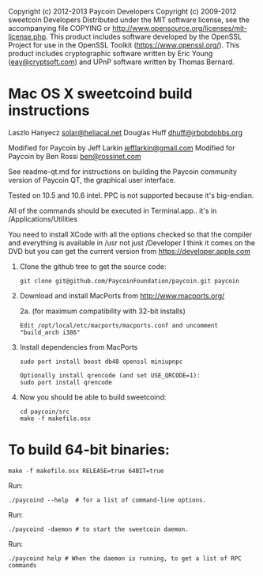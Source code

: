 Copyright (c) 2012-2013 Paycoin Developers
Copyright (c) 2009-2012 sweetcoin Developers
Distributed under the MIT software license, see the accompanying file
COPYING or http://www.opensource.org/licenses/mit-license.php.  This
product includes software developed by the OpenSSL Project for use in the
OpenSSL Toolkit (https://www.openssl.org/).  This product includes cryptographic
software written by Eric Young (eay@cryptsoft.com) and UPnP software written by
Thomas Bernard.


Mac OS X sweetcoind build instructions
====================================
Laszlo Hanyecz <solar@heliacal.net>
Douglas Huff <dhuff@jrbobdobbs.org>

Modified for Paycoin by Jeff Larkin <jefflarkin@gmail.com>
Modified for Paycoin by Ben Rossi <ben@rossinet.com>


See readme-qt.md for instructions on building the Paycoin community version of Paycoin QT, the
graphical user interface.

Tested on 10.5 and 10.6 intel.  PPC is not supported because it's big-endian.

All of the commands should be executed in Terminal.app.. it's in
/Applications/Utilities

You need to install XCode with all the options checked so that the compiler and
everything is available in /usr not just /Developer I think it comes on the DVD
but you can get the current version from https://developer.apple.com


1.  Clone the github tree to get the source code:

		git clone git@github.com/PaycoinFoundation/paycoin.git paycoin

2.  Download and install MacPorts from http://www.macports.org/

	2a. (for maximum compatibility with 32-bit installs)
	
		Edit /opt/local/etc/macports/macports.conf and uncomment "build_arch i386"

3.  Install dependencies from MacPorts

		sudo port install boost db48 openssl miniupnpc

		Optionally install qrencode (and set USE_QRCODE=1):
		sudo port install qrencode

4.  Now you should be able to build sweetcoind:

		cd paycoin/src
		make -f makefile.osx


To build 64-bit binaries:
=========================

	make -f makefile.osx RELEASE=true 64BIT=true

Run:

	./paycoind --help  # for a list of command-line options.
Run:

	./paycoind -daemon # to start the sweetcoin daemon.
Run:

	./paycoind help # When the daemon is running, to get a list of RPC commands